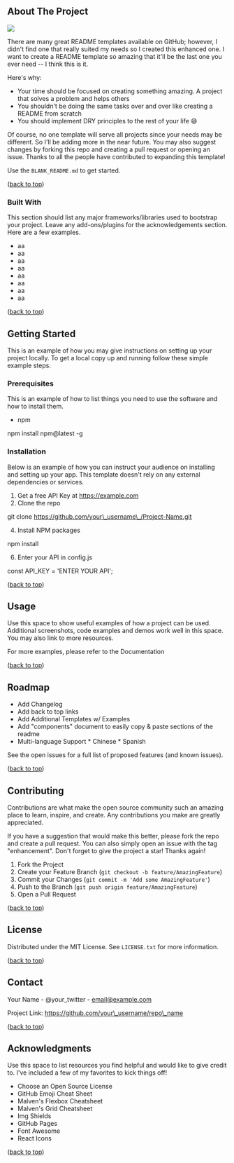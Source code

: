 About The Project
-----------------

![](./assets/img/screenshot.png)

There are many great README templates available on GitHub; however, I didn't find one that really suited my needs so I created this enhanced one. I want to create a README template so amazing that it'll be the last one you ever need -- I think this is it.

Here's why:

*   Your time should be focused on creating something amazing. A project that solves a problem and helps others
*   You shouldn't be doing the same tasks over and over like creating a README from scratch
*   You should implement DRY principles to the rest of your life 😄

Of course, no one template will serve all projects since your needs may be different. So I'll be adding more in the near future. You may also suggest changes by forking this repo and creating a pull request or opening an issue. Thanks to all the people have contributed to expanding this template!

Use the `BLANK_README.md` to get started.

([back to top](#))

### Built With

This section should list any major frameworks/libraries used to bootstrap your project. Leave any add-ons/plugins for the acknowledgements section. Here are a few examples.

*   aa
*   aa
*   aa
*   aa
*   aa
*   aa
*   aa
*   aa

([back to top](#))

Getting Started
---------------

This is an example of how you may give instructions on setting up your project locally. To get a local copy up and running follow these simple example steps.

### Prerequisites

This is an example of how to list things you need to use the software and how to install them.

*   npm

npm install npm@latest -g

### Installation

Below is an example of how you can instruct your audience on installing and setting up your app. This template doesn't rely on any external dependencies or services.

1.  Get a free API Key at https://example.com
2.  Clone the repo

git clone https://github.com/your\_username\_/Project-Name.git

4.  Install NPM packages

npm install

6.  Enter your API in config.js

const API\_KEY = 'ENTER YOUR API';

([back to top](#))

Usage
-----

Use this space to show useful examples of how a project can be used. Additional screenshots, code examples and demos work well in this space. You may also link to more resources.

For more examples, please refer to the Documentation

([back to top](#))

Roadmap
-------

*    Add Changelog
*    Add back to top links
*    Add Additional Templates w/ Examples
*    Add "components" document to easily copy & paste sections of the readme
*    Multi-language Support
    *    Chinese
    *    Spanish

See the open issues for a full list of proposed features (and known issues).

([back to top](#))

Contributing
------------

Contributions are what make the open source community such an amazing place to learn, inspire, and create. Any contributions you make are greatly appreciated.

If you have a suggestion that would make this better, please fork the repo and create a pull request. You can also simply open an issue with the tag "enhancement". Don't forget to give the project a star! Thanks again!

1.  Fork the Project
2.  Create your Feature Branch (`git checkout -b feature/AmazingFeature`)
3.  Commit your Changes (`git commit -m 'Add some AmazingFeature'`)
4.  Push to the Branch (`git push origin feature/AmazingFeature`)
5.  Open a Pull Request

([back to top](#))

License
-------

Distributed under the MIT License. See `LICENSE.txt` for more information.

([back to top](#))

Contact
-------

Your Name - @your\_twitter - email@example.com

Project Link: https://github.com/your\_username/repo\_name

([back to top](#))

Acknowledgments
---------------

Use this space to list resources you find helpful and would like to give credit to. I've included a few of my favorites to kick things off!

*   Choose an Open Source License
*   GitHub Emoji Cheat Sheet
*   Malven's Flexbox Cheatsheet
*   Malven's Grid Cheatsheet
*   Img Shields
*   GitHub Pages
*   Font Awesome
*   React Icons

([back to top](#))